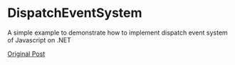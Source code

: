 # DispatchEventSystem
A simple example to demonstrate how to implement dispatch event system of Javascript on .NET

[Original Post](https://medium.com/@burakavci68/event-system-in-net-e3b8d4bf2462)

